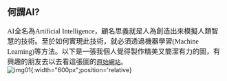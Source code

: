 ## 何謂AI?

<font face="微軟雅黑" size=3>AI全名為Artificial Intelligence，顧名思義就是人為創造出來模擬人類智慧的技術。至於如何實現此技術，就必須透過機器學習(Machine Learning)等方法。以下是一張我個人覺得製作精美又簡潔有力的圖，有興趣的朋友去以去看這張圖的</font>[原始網站](https://mentalstack.com/blog/ai-vs-ml-vs-dl)。  
![img01](https://images.ctfassets.net/l9jtot98br9k/2EgxEHJpIyHLCjmHihQfv3/61c1590e346078af8c5cec72b5800a13/ai-ml-dl-1.png?fm=webp){:width="600px";position='relative}
